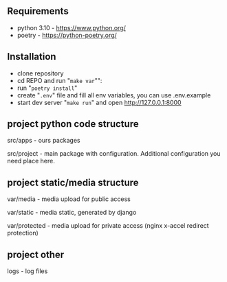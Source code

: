## Requirements
* python 3.10 - https://www.python.org/
* poetry - https://python-poetry.org/


## Installation
- clone repository
- cd REPO and run "`make var`"":
- run "`poetry install`"
- create "`.env`" file and fill all env variables, you can use .env.example
- start dev server "`make run`" and open http://127.0.0.1:8000


## project python code structure
src/apps - ours packages

src/project - main package with configuration. Additional configuration you need place here.


## project static/media structure
var/media - media upload for public access

var/static - media static, generated by django

var/protected - media upload for private access (nginx x-accel redirect protection)


## project other
logs - log files
